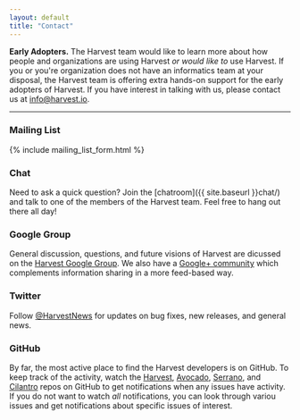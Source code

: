 ```yaml
---
layout: default
title: "Contact"
---
```


<p class=lead><strong>Early Adopters.</strong> The Harvest team would like to learn more about how people and organizations are using Harvest <em>or would like to</em> use Harvest. If you or you're organization does not have an informatics team at your disposal, the Harvest team is offering extra hands-on support for the early adopters of Harvest. If you have interest in talking with us, please contact us at <a href=mailto:info@harvest.io>info@harvest.io</a>.</p>

---

<h3><i class="fa fa-envelope"></i> Mailing List</h3>

{% include mailing_list_form.html %}

<h3><i class="fa fa-comment"></i> Chat</h3>

Need to ask a quick question? Join the [chatroom]({{ site.baseurl }}chat/) and talk to one of the members of the Harvest team. Feel free to hang out there all day!

<h3><i class="fa fa-google-plus"></i> Google Group</h3>

General discussion, questions, and future visions of Harvest are dicussed on the [Harvest Google Group](https://groups.google.com/forum/#!forum/harveststack). We also have a [Google+ community](https://plus.google.com/communities/100380212389444815687) which complements information sharing in a more feed-based way.

<h3><i class="fa fa-twitter"></i> Twitter</h3>

Follow [@HarvestNews](https://twitter.com/HarvestNews) for updates on bug fixes, new releases, and general news.

<h3><i class="fa fa-github"></i> GitHub</h3>

By far, the most active place to find the Harvest developers is on GitHub. To keep track of the activity, watch the [Harvest](https://github.com/cbmi/harvest/), [Avocado](https://github.com/cbmi/avocado/), [Serrano](https://github.com/cbmi/serrano/), and [Cilantro](https://github.com/cbmi/cilantro/) repos on GitHub to get notifications when any issues have activity. If you do not want to watch _all_ notifications, you can look through variou issues and get notifications about specific issues of interest.
